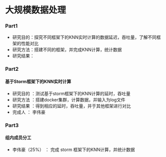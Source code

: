 # 大规模数据处理

### Part1
 * 研究目的：探究不同框架下的KNN实时计算的数据延迟，吞吐量，了解不同框架的性能对比
 * 研究方法：搭建不同的框架，并完成KNN计算，统计数据
 * 研究结果：
   
### Part2
#### 基于Storm框架下的KNN实时计算
  * 研究目的 ：测试基于storm框架下的KNN计算的延时，吞吐量
  * 研究方法 ：搭建docker集群，计算数据，并输入为log文件
  * 研究结果 ：得到相应的延时，吞吐量，并于其他框架进行对比
  * 完成人 ： 李伟豪

### Part3
#### 组内成员分工
  * 李伟豪（25%） ： 完成 storm 框架下的KNN计算，并统计数据
  
  
